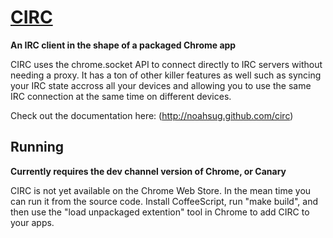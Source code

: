 # [CIRC](http://noahsug.github.com/circ)
**An IRC client in the shape of a packaged Chrome app**

CIRC uses the chrome.socket API to connect directly to IRC servers without needing a proxy. It has a ton of other killer features as well such as syncing your IRC state accross all your devices and allowing you to use the same IRC connection at the same time on different devices.

Check out the documentation here: (http://noahsug.github.com/circ)

## Running

**Currently requires the dev channel version of Chrome, or Canary**

CIRC is not yet available on the Chrome Web Store. In the mean time you can run it from the source code. Install CoffeeScript, run "make build", and then use the "load unpackaged extention" tool in Chrome to add CIRC to your apps.
